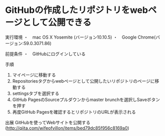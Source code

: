 # GitHubの作成したリポジトリをwebページとして公開できる

実行環境
・　mac OS X Yosemite (バージョン10.10.5)
・　Google Chrome(バージョン:59.0.3071.86)

前提条件
・　GitHubにログインしている

手順
1. マイページに移動する
2. Repositoriesタグからwebページとして公開したいリポジトリのページに移動する
3. settingsタブを選択する
4. GitHub PagesのSourceプルダウンからmaster brunchを選択しSaveボタンを押す
5. 再度GitHub Pagesを確認するとリポジトリのURLが表示される

出展
GitHubを使ってWebサイトを公開する(http://qiita.com/wifeofvillon/items/bed79dc85f956c8169a0)
